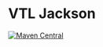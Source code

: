 # VTL Jackson

[![Maven Central](https://maven-badges.herokuapp.com/maven-central/fr.insee.trevas/vtl-jackson/badge.svg)](https://maven-badges.herokuapp.com/maven-central/fr.insee.trevas/vtl-jackson)
